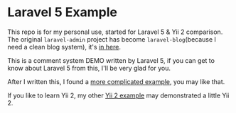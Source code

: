 Laravel 5 Example
================================

This repo is for my personal use, started for Laravel 5 & Yii 2 comparison. The original `laravel-admin` project has 
become `laravel-blog`(because I need a clean blog system), it's [in here](https://github.com/AaronJan/laravel-blog).

This is a comment system DEMO written by Laravel 5, if you can get to know about Laravel 5 from this, I'll be very glad for you.

After I written this, I found a [more complicated example](https://github.com/bestmomo/laravel5-example), you may like that.

If you like to learn Yii 2, my other [Yii 2 example](https://github.com/AaronJan/yii2-example) may demonstrated a little Yii 2.
